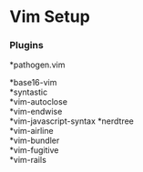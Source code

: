 # Vim Setup

### Plugins
*pathogen.vim

*base16-vim		
*syntastic		
*vim-autoclose		
*vim-endwise		
*vim-javascript-syntax
*nerdtree		
*vim-airline		
*vim-bundler		
*vim-fugitive		
*vim-rails
